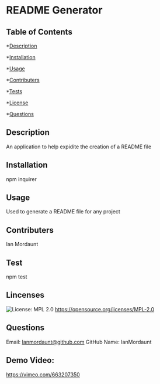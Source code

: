 

  # README Generator

  ## Table of Contents
  *[Description](#description)

  *[Installation](#installation)

  *[Usage](#usage)

  *[Contributers](#contribute)

  *[Tests](#tests)

  *[License](#license)

  *[Questions](#questions)


  <a name='description'></a>
  ## Description

  An application to help expidite the creation of a README file

  <a name='installation'></a>
  ## Installation

  npm inquirer

  <a name='usage'></a>
  ## Usage

  Used to generate a README file for any project

  <a name='contribute'></a>
  ## Contributers

  Ian Mordaunt

  <a name='tests'></a>
  ## Test

  npm test

  <a name='license'></a>
  ## Lincenses
  ![License: MPL 2.0](https://img.shields.io/badge/License-MPL_2.0-brightgreen.svg) https://opensource.org/licenses/MPL-2.0

  <a name='questions'></a>
  ## Questions

  Email: Ianmordaunt@github.com 
  GitHub Name: IanMordaunt 

  ## Demo Video: 
 https://vimeo.com/663207350